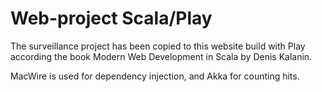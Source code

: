 # Web-project Scala/Play


The surveillance project has been copied to this website build with Play according the book Modern Web Development in Scala by Denis Kalanin.

MacWire is used for dependency injection, and Akka for counting hits.